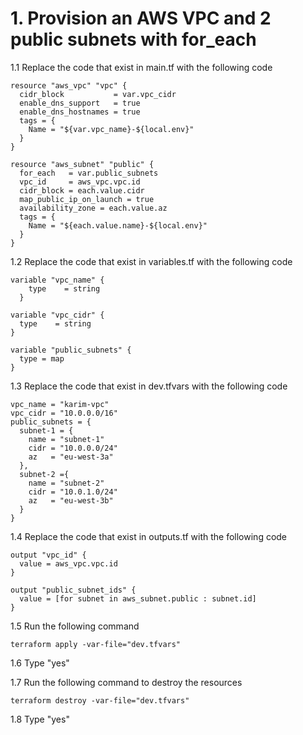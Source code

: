# 1. Provision an AWS VPC and 2 public subnets with for_each

1.1 Replace the code that exist in main.tf with the following code
```
resource "aws_vpc" "vpc" {
  cidr_block           = var.vpc_cidr
  enable_dns_support   = true
  enable_dns_hostnames = true
  tags = {
    Name = "${var.vpc_name}-${local.env}"
  }
}

resource "aws_subnet" "public" {
  for_each   = var.public_subnets
  vpc_id     = aws_vpc.vpc.id
  cidr_block = each.value.cidr
  map_public_ip_on_launch = true
  availability_zone = each.value.az
  tags = {
    Name = "${each.value.name}-${local.env}"
  }
}
```

1.2 Replace the code that exist in variables.tf with the following code
```
variable "vpc_name" {
    type    = string
  }

variable "vpc_cidr" {
  type    = string
}

variable "public_subnets" {
  type = map
}
```

1.3 Replace the code that exist in dev.tfvars with the following code
```
vpc_name = "karim-vpc"
vpc_cidr = "10.0.0.0/16"
public_subnets = {
  subnet-1 = {
    name = "subnet-1"
    cidr = "10.0.0.0/24"
    az   = "eu-west-3a"
  },
  subnet-2 ={
    name = "subnet-2"
    cidr = "10.0.1.0/24"
    az   = "eu-west-3b"
  } 
}
```

1.4 Replace the code that exist in outputs.tf with the following code
```
output "vpc_id" {
  value = aws_vpc.vpc.id
}

output "public_subnet_ids" {
  value = [for subnet in aws_subnet.public : subnet.id]
}
```

1.5 Run the following command
```
terraform apply -var-file="dev.tfvars"
```
1.6 Type "yes"

1.7 Run the following command to destroy the resources
```
terraform destroy -var-file="dev.tfvars"
```
1.8 Type "yes"
